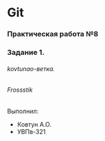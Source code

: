 # Git
### Практическая работа №8
### Задание 1.
###### kovtunao-ветка. 
###### Frossstik

Выполнил:
* Ковтун А.О.
* УВПв-321
